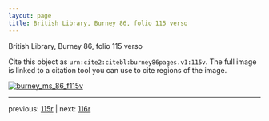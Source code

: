 ```yaml
---
layout: page
title: British Library, Burney 86, folio 115 verso
---
```


British Library, Burney 86, folio 115 verso

Cite this object as `urn:cite2:citebl:burney86pages.v1:115v`.  The full image is linked to a citation tool you can use to cite regions of the image.

[![burney_ms_86_f115v](http://www.homermultitext.org/iipsrv?IIIF=/project/homer/pyramidal/deepzoom/citebl/burney86imgs/v1/burney_ms_86_f115v.tif/full/800,/0/default.jpg)](http://www.homermultitext.org/ict2/?urn=urn:cite2:citebl:burney86imgs.v1:burney_ms_86_f115v) 

---

previous:  [115r](../115r/) | next: [116r](../116r/)